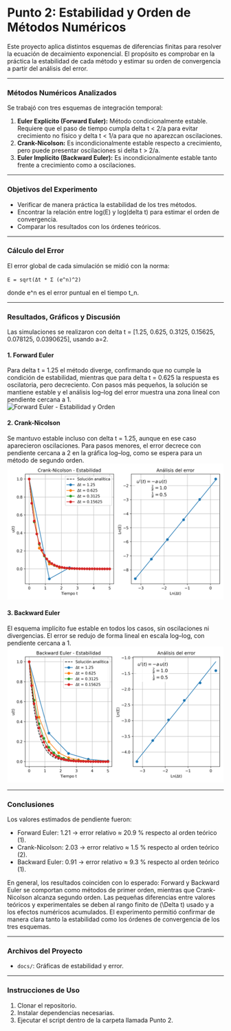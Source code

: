# Punto 2: Estabilidad y Orden de Métodos Numéricos

Este proyecto aplica distintos esquemas de diferencias finitas para resolver la ecuación de decaimiento exponencial. El propósito es comprobar en la práctica la estabilidad de cada método y estimar su orden de convergencia a partir del análisis del error.

---

### Métodos Numéricos Analizados

Se trabajó con tres esquemas de integración temporal:

1. **Euler Explícito (Forward Euler):** Método condicionalmente estable. Requiere que el paso de tiempo cumpla delta t < 2/a para evitar crecimiento no físico y delta t < 1/a para que no aparezcan oscilaciones.
2. **Crank-Nicolson:** Es incondicionalmente estable respecto a crecimiento, pero puede presentar oscilaciones si delta t > 2/a.
3. **Euler Implícito (Backward Euler):** Es incondicionalmente estable tanto frente a crecimiento como a oscilaciones.

---

### Objetivos del Experimento

- Verificar de manera práctica la estabilidad de los tres métodos.  
- Encontrar la relación entre log(E) y log(delta t) para estimar el orden de convergencia.  
- Comparar los resultados con los órdenes teóricos.  

---

### Cálculo del Error

El error global de cada simulación se midió con la norma:

`E = sqrt(Δt * Σ (e^n)^2)`

donde e^n es el error puntual en el tiempo t_n.  

---

### Resultados, Gráficos y Discusión

Las simulaciones se realizaron con delta t = [1.25, 0.625, 0.3125, 0.15625, 0.078125, 0.0390625], usando a=2.  

#### **1. Forward Euler**
Para delta t = 1.25 el método diverge, confirmando que no cumple la condición de estabilidad, mientras que para delta t = 0.625 la respuesta es oscilatoria, pero decreciento. Con pasos más pequeños, la solución se mantiene estable y el análisis log–log del error muestra una zona lineal con pendiente cercana a 1.  
![Forward Euler - Estabilidad y Orden](docs/Foward_Euler.png)

#### **2. Crank-Nicolson**
Se mantuvo estable incluso con delta t = 1.25, aunque en ese caso aparecieron oscilaciones. Para pasos menores, el error decrece con pendiente cercana a 2 en la gráfica log–log, como se espera para un método de segundo orden.  
![Crank-Nicolson - Estabilidad y Orden](docs/Crank-Nicolson.png)

#### **3. Backward Euler**
El esquema implícito fue estable en todos los casos, sin oscilaciones ni divergencias. El error se redujo de forma lineal en escala log–log, con pendiente cercana a 1.  
![Backward Euler - Estabilidad y Orden](docs/Backward_Euler.png)

---

### Conclusiones

Los valores estimados de pendiente fueron:  

- Forward Euler: 1.21 → error relativo ≈ 20.9 % respecto al orden teórico (1).  
- Crank-Nicolson: 2.03 → error relativo ≈ 1.5 % respecto al orden teórico (2).  
- Backward Euler: 0.91 → error relativo ≈ 9.3 % respecto al orden teórico (1).  

En general, los resultados coinciden con lo esperado: Forward y Backward Euler se comportan como métodos de primer orden, mientras que Crank-Nicolson alcanza segundo orden. Las pequeñas diferencias entre valores teóricos y experimentales se deben al rango finito de \(\Delta t\) usado y a los efectos numéricos acumulados. El experimento permitió confirmar de manera clara tanto la estabilidad como los órdenes de convergencia de los tres esquemas.

---

### Archivos del Proyecto

- `docs/`: Gráficas de estabilidad y error.  

---

### Instrucciones de Uso

1. Clonar el repositorio.  
2. Instalar dependencias necesarias.  
3. Ejecutar el script dentro de la carpeta llamada Punto 2.
